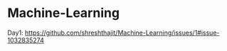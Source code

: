 # Machine-Learning

Day1:
https://github.com/shreshthajit/Machine-Learning/issues/1#issue-1032835274
